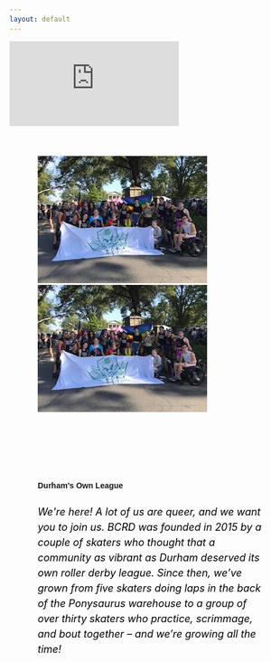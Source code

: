 ```yaml
---
layout: default
---
```


<!-- Hero photo -->
<div class='embed-container video-container'>
<iframe src="https://player.vimeo.com/video/274908547?background=1&autoplay=1&loop=1" frameborder="0" webkitallowfullscreen mozallowfullscreen allowfullscreen></iframe></div>


<div style="margin:0; min-height:300px;" class="row">
<div class="col m6 left-align" style="padding: 50px">
  <div class="carousel carousel-slider" id="demo-carousel">
      <a class="carousel-item" href="#one"><img src="media/images/pride.jpg"></a>
      <a class="carousel-item" href="#two"><img src="media/images/pride.jpg"></a>

  </div>
</div>


<div class="col m6 right-align"  style="padding: 50px">
<h4 style="font-family: 'Passion One', sans-serif; text-align: left;  class="black-text">Durham's Own League</h4>
<h6 style="color:black; font-size:18px; line-height: 150%;  text-align: left; ">We're here! A lot of us are queer, and we want you to join us. BCRD was
founded in 2015 by a couple of skaters who thought that a community as vibrant as Durham deserved its own roller derby league. Since then, we’ve grown from five skaters doing laps
in the back of the Ponysaurus warehouse to a group of over thirty skaters who practice,
scrimmage, and bout together – and we’re growing all the time!
</h6>
</div>
</div>
